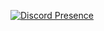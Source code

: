 [![Discord Presence](https://lanyard-profile-readme.vercel.app/api/307239513229623296
                            )](https://discord.com/users/307239513229623296)
